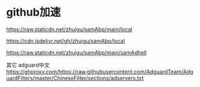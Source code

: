 # github加速

https://raw.staticdn.net/zhuigu/samAbp/main/local

https://cdn.jsdelivr.net/gh/zhuigu/samAbp/local

https://raw.staticdn.net/zhuigu/samAbp/main/samAdhell

其它
adguard中文
https://ghproxy.com/https://raw.githubusercontent.com/AdguardTeam/AdguardFilters/master/ChineseFilter/sections/adservers.txt
